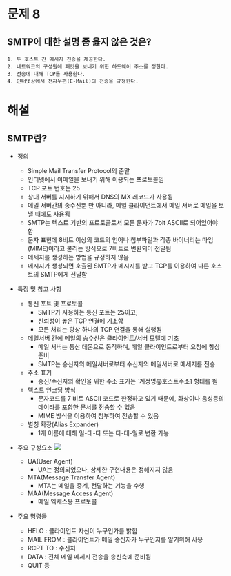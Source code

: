 # 문제 8
## SMTP에 대한 설명 중 옳지 않은 것은?
	1. 두 호스트 간 메시지 전송을 제공한다.
	2. 네트워크의 구성원에 패킷을 보내기 위한 하드웨어 주소를 정한다.
	3. 전송에 대해 TCP를 사용한다.
	4. 인터넷상에서 전자우편(E-Mail)의 전송을 규정한다.

# 해설
## SMTP란?
- 정의
	- Simple Mail Transfer Protocol의 준말
	- 인터넷에서 이메일을 보내기 위해 이용되는 프로토콜임
	- TCP 포트 번호는 25
	- 상대 서버를 지시하기 위해서 DNS의 MX 레코드가 사용됨
	- 메일 서버간의 송수신뿐 만 아니라, 메일 클라이언트에서 메일 서버로 메일을 보낼 때에도 사용됨
	- SMTP는 텍스트 기반의 프로토콜로서 모든 문자가 7bit ASCII로 되어있어야 함
	- 문자 표현에 8비트 이상의 코드의 언어나 첨부파일과 각종 바이너리는 마임(MIME)이라고 불리는 방식으로 7비트로 변환되어 전달됨
	- 메세지를 생성하는 방법을 규정하지 않음
	- 메시지가 생성되면 호출된 SMTP가 메시지를 받고 TCP를 이용하여 다른 호스트의 SMTP에게 전달함

- 특징 및 참고 사항
	- 통신 포트 및 프로토콜
		- SMTP가 사용하는 통신 포트는 25이고,
		- 신뢰성이 높은 TCP 연결에 기초함
		- 모든 처리는 항상 하나의 TCP 연결을 통해 실행됨
	- 메일서버 간에 메일의 송수신은 클라이언트/서버 모델에 기초
		- 메일 서버는 통산 데몬으로 동작하며, 메일 클라이언트로부터 요청에 항상 준비
		- SMTP는 송신자의 메일서버로부터 수신자의 메일서버로 메세지를 전송
	- 주소 표기
		- 송신/수신자의 확인을 위한 주소 표기는 `계정명@호스트주소1 형태를 띔
	- 텍스트 인코딩 방식
		- 문자코드를 7 비트 ASCII 코드로 한정하고 있기 때문에, 화상이나 음성등의 데이타를 포함한 문서를 전송할 수 없음
		- MIME 방식을 이용하여 첨부하여 전송할 수 있음
	- 별칭 확장(Alias Expander)
		- 1개 이름에 대해 일-대-다 또는 다-대-일로 변환 가능

- 주요 구성요소
![](http://www.ktword.co.kr/img_data/196_1.JPG)
	- UA(User Agent)
		- UA는 정의되었으나, 상세한 구현내용은 정해지지 않음
	- MTA(Message Transfer Agent)
		- MTA는 메일을 중계, 전달하는 기능을 수행
	- MAA(Message Access Agent)
		- 메일 엑세스용 프로토콜

- 주요 명령들
	- HELO : 클라이언트 자신이 누구인가를 밝힘
	- MAIL FROM : 클라이언트가 메일 송신자가 누구인지를 알기위해 사용
	- RCPT TO : 수신처
	- DATA : 전체 메일 메세지 전송을 송신측에 준비됨
	- QUIT 등
<!--stackedit_data:
eyJoaXN0b3J5IjpbLTEyMjY5Mjk2MV19
-->